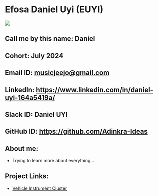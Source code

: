# Efosa Daniel Uyi (EUYI)

<img src="./euyi.jpg" >

## Call me by this name: Daniel
## Cohort: July 2024
## Email ID: musicjeejo@gmail.com
## LinkedIn: https://www.linkedin.com/in/daniel-uyi-164a5419a/
## Slack ID: Daniel UYI
## GitHub ID: https://github.com/Adinkra-Ideas
## About me: 
- Trying to learn more about everything...
## Project Links:
- [Vehicle Instrument Cluster](https://github.com/Adinkra-Ideas/Car-instrument)
